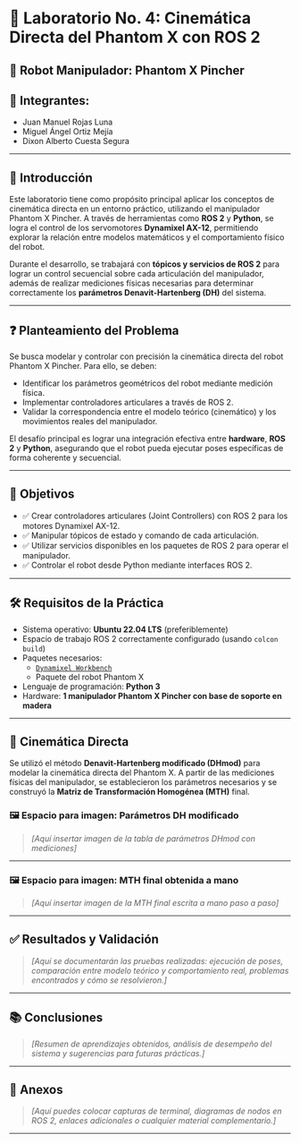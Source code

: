 # 🧪 Laboratorio No. 4: Cinemática Directa del Phantom X con ROS 2

## 🤖 Robot Manipulador: Phantom X Pincher

## 👥 Integrantes:
- Juan Manuel Rojas Luna  
- Miguel Ángel Ortiz Mejía  
- Dixon Alberto Cuesta Segura  

---

## 📌 Introducción

Este laboratorio tiene como propósito principal aplicar los conceptos de cinemática directa en un entorno práctico, utilizando el manipulador Phantom X Pincher. A través de herramientas como **ROS 2** y **Python**, se logra el control de los servomotores **Dynamixel AX-12**, permitiendo explorar la relación entre modelos matemáticos y el comportamiento físico del robot.

Durante el desarrollo, se trabajará con **tópicos y servicios de ROS 2** para lograr un control secuencial sobre cada articulación del manipulador, además de realizar mediciones físicas necesarias para determinar correctamente los **parámetros Denavit-Hartenberg (DH)** del sistema.

---

## ❓ Planteamiento del Problema

Se busca modelar y controlar con precisión la cinemática directa del robot Phantom X Pincher. Para ello, se deben:

- Identificar los parámetros geométricos del robot mediante medición física.
- Implementar controladores articulares a través de ROS 2.
- Validar la correspondencia entre el modelo teórico (cinemático) y los movimientos reales del manipulador.

El desafío principal es lograr una integración efectiva entre **hardware**, **ROS 2** y **Python**, asegurando que el robot pueda ejecutar poses específicas de forma coherente y secuencial.

---

## 🎯 Objetivos

- ✅ Crear controladores articulares (Joint Controllers) con ROS 2 para los motores Dynamixel AX-12.
- ✅ Manipular tópicos de estado y comando de cada articulación.
- ✅ Utilizar servicios disponibles en los paquetes de ROS 2 para operar el manipulador.
- ✅ Controlar el robot desde Python mediante interfaces ROS 2.

---

## 🛠️ Requisitos de la Práctica

- Sistema operativo: **Ubuntu 22.04 LTS** (preferiblemente)
- Espacio de trabajo ROS 2 correctamente configurado (usando `colcon build`)
- Paquetes necesarios:
  - [`Dynamixel Workbench`](https://github.com/labsir-un/ROB_Intro_ROS2_Humble_Phantom_Pincher_X100.git)
  - Paquete del robot Phantom X
- Lenguaje de programación: **Python 3**
- Hardware: **1 manipulador Phantom X Pincher con base de soporte en madera**

---

## 📐 Cinemática Directa

Se utilizó el método **Denavit-Hartenberg modificado (DHmod)** para modelar la cinemática directa del Phantom X. A partir de las mediciones físicas del manipulador, se establecieron los parámetros necesarios y se construyó la **Matriz de Transformación Homogénea (MTH)** final.

### 🖼️ Espacio para imagen: Parámetros DH modificado

> _[Aquí insertar imagen de la tabla de parámetros DHmod con mediciones]_  

---

### 🖼️ Espacio para imagen: MTH final obtenida a mano

> _[Aquí insertar imagen de la MTH final escrita a mano paso a paso]_  

---

## ✅ Resultados y Validación

> _[Aquí se documentarán las pruebas realizadas: ejecución de poses, comparación entre modelo teórico y comportamiento real, problemas encontrados y cómo se resolvieron.]_

---

## 📚 Conclusiones

> _[Resumen de aprendizajes obtenidos, análisis de desempeño del sistema y sugerencias para futuras prácticas.]_

---

## 📎 Anexos

> _[Aquí puedes colocar capturas de terminal, diagramas de nodos en ROS 2, enlaces adicionales o cualquier material complementario.]_

---


